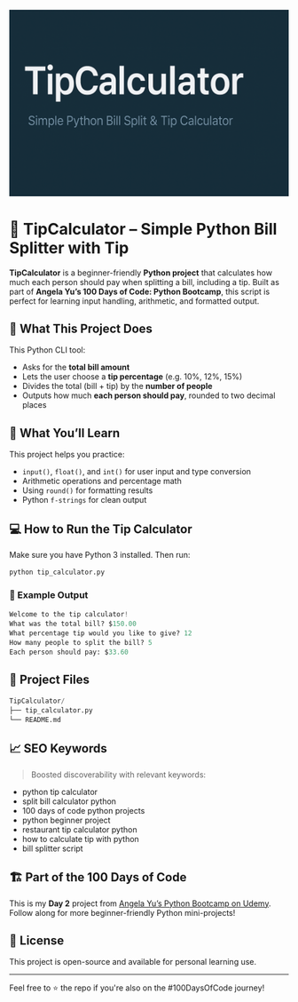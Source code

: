 ![Tip Calculator](banner.png)

# 💸 TipCalculator – Simple Python Bill Splitter with Tip

**TipCalculator** is a beginner-friendly **Python project** that calculates how much each person should pay when splitting a bill, including a tip. Built as part of **Angela Yu’s 100 Days of Code: Python Bootcamp**, this script is perfect for learning input handling, arithmetic, and formatted output.

## 🚀 What This Project Does

This Python CLI tool:
- Asks for the **total bill amount**
- Lets the user choose a **tip percentage** (e.g. 10%, 12%, 15%)
- Divides the total (bill + tip) by the **number of people**
- Outputs how much **each person should pay**, rounded to two decimal places

## 🧠 What You’ll Learn

This project helps you practice:
- `input()`, `float()`, and `int()` for user input and type conversion
- Arithmetic operations and percentage math
- Using `round()` for formatting results
- Python `f-strings` for clean output

## 💻 How to Run the Tip Calculator

Make sure you have Python 3 installed. Then run:

```python
python tip_calculator.py
```

### 🧾 Example Output

```python
Welcome to the tip calculator!
What was the total bill? $150.00
What percentage tip would you like to give? 12
How many people to split the bill? 5
Each person should pay: $33.60
```

## 📂 Project Files

```python
TipCalculator/
├── tip_calculator.py
└── README.md
```

## 📈 SEO Keywords

> Boosted discoverability with relevant keywords:

- python tip calculator
- split bill calculator python
- 100 days of code python projects
- python beginner project
- restaurant tip calculator python
- how to calculate tip with python
- bill splitter script

## 🏗️ Part of the 100 Days of Code

This is my **Day 2** project from [Angela Yu’s Python Bootcamp on Udemy](https://www.udemy.com/course/100-days-of-code/).  
Follow along for more beginner-friendly Python mini-projects!

## 📜 License

This project is open-source and available for personal learning use.

---

Feel free to ⭐ the repo if you're also on the #100DaysOfCode journey!
